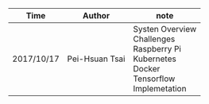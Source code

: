 | Time | Author | note |
| ------ | ------ | ------ |
| 2017/10/17 | Pei-Hsuan Tsai | Systen Overview <br> Challenges <br> Raspberry Pi <br> Kubernetes <br> Docker <br> Tensorflow <br> Implemetation|